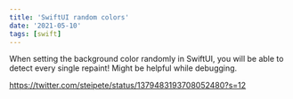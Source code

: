 ```yaml
---
title: 'SwiftUI random colors'
date: '2021-05-10'
tags: [swift]
---
```


When setting the background color randomly in SwiftUI, you will be able to detect every single repaint! Might be helpful while debugging.

https://twitter.com/steipete/status/1379483193708052480?s=12
